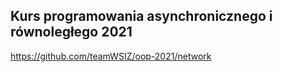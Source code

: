 

## Kurs programowania asynchronicznego i równoległego 2021

https://github.com/teamWSIZ/oop-2021/network
